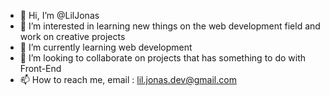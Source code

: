 - 👋 Hi, I’m @LilJonas
- 👀 I’m interested in learning new things on the web development field and work on creative projects 
- 🌱 I’m currently learning web development
- 💞️ I’m looking to collaborate on projects that has something to do with Front-End
- 📫 How to reach me, email : lil.jonas.dev@gmail.com

<!---
LilJonas/LilJonas is a ✨ special ✨ repository because its `README.md` (this file) appears on your GitHub profile.
You can click the Preview link to take a look at your changes.
--->
